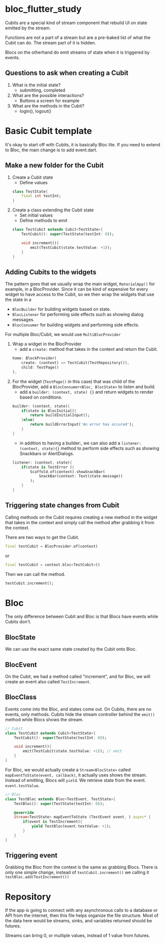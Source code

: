 # bloc_flutter_study
Cubits are a special kind of stream component that rebuild UI on state emitted by the stream.

Functions are not a part of a stream but are a pre-baked list of what the Cubit can do. The stream part of it is hidden.

Blocs on the otherhand do emit streams of state when it is triggered by events.

## Questions to ask when creating a Cubit
1. What is the initial state?
    * submitting, completed
2. What are the possible interactions?
    * Buttons a screen for example
3. What are the methods in the Cubit?
    * login(), logout()

# Basic Cubit template
It's okay to start off with Cubits, it is basically Bloc lite. If you need to extend to Bloc, the main change is to add event.dart.
## Make a new folder for the Cubit
1. Create a Cubit state
    * Define values
    ```dart
    class TestState{
        final int testInt;
    }
    ```
2. Create a class extending the Cubit state
    * Set initial values
    * Define methods to emit
    ```dart
    class TestCubit extends Cubit<TestState>{
        TestCubit(): super(TestState(testInt: 0));

        void increment(){
            emit(TestCubit(state.testValue: +1));
        }
    }
    ```
## Adding Cubits to the widgets
The pattern goes that we usually wrap the main widget, ```MaterialApp()``` for example, in a BlocProvider. Since it can be kind of expensive for every widget to have access to the Cubit, so we then wrap the widgets that use the state in a
* ```BlocBuilder``` for building widgets based on state.
* ```BlocListener``` for performing side effects such as showing dialog messages.
* ```BlocConsumer``` for building widgets and performing side effects.

For multiple Bloc/Cubit, we would use ```MultiBlocProvider```

1. Wrap a widget in the BlocProvider
    * add a ```create:``` method that takes in the context and return the Cubit.
    ```dart
    home: BlockProvider(
        create: (context) => TestCubit(TestRepository()),
        child: TestPage()
    ),
    ```
2. For the widget (```TestPage()``` in this case) that was child of the BlocProvider, add a ```BlocConsumer<Bloc, BlocState>``` to listen and build.
    * add a ```builder: (context, state) {}``` and return widgets to render based on conditions.
    ```dart
    builder: (context, state){
        if(state is BlocInitial){
            return buildInitialInput();
        }else{
            return buildErrorInput('An error has occured');
        }
    }
    ```
    * in addition to having a builder:, we can also add a ```listener: (context, state){}``` method to perform side effects such as showing Snackbars or AlertDialogs.
    ```dart
    listener: (context, state){
        if(state is TestError ){
            Scaffold.of(context).showSnackBar(
                SnackBar(context: Text(state.message))
            );
        }
    }
    ```
## Triggering state changes from Cubit
Calling methods on the Cubit requires creating a new method in the widget that takes in the context and simply call the method after grabbing it from the context.

There are two ways to get the Cubit.
```dart
final testCubit = BlocProvider.of(context)
```
or
```dart
final testCubit = context.bloc<TestCubit>()
```
Then we can call the method.
```dart
testCubit.increment();
```
# Bloc
The only difference between Cubit and Bloc is that Blocs have events while Cubits don't.
## BlocState
We can use the exact same state created by the Cubit onto Bloc.
## BlocEvent
On the Cubit, we had a method called "increment", and for Bloc, we will create an event also called ```TestIncrement```.
## BlocClass
Events come into the Bloc, and states come out. On Cubits, there are no events, only methods. Cubits hide the stream controller behind the ```emit()``` method while Blocs shows the stream.
```dart
// Cubit
class TestCubit extends Cubit<TestState>{
    TestCubit(): super(TestState(testInt: 0));

    void increment(){
        emit(TestCubit(state.testValue: +1)); // emit
    }
}
```
For Bloc, we would actually create a ```Stream<BlocState>``` called ```mapEventToState(event, callback)```, it actually uses shows the stream. Instead of emitting, Blocs will ```yield```. We retrieve state from the event. ```event.testValue```.
```dart
// Bloc
class TestBloc extends Bloc<TestEvent, TestState>{
    TestBloc(): super(TestState(testInt: 0));

    @override
    Stream<TestState> mapEventToState (TestEvent event, ) async* {
        if(event is TestIncrement){
            yield TestBloc(event.testValue: +1);
        }
    }
}
```

## Triggering event
Grabbing the Bloc from the context is the same as grabbing Blocs. There is only one simple change, instead of ```testCubit.increment()``` we  calling it ```testBloc.add(TestIncrement())```

# Repository
If the app is going to connect with any asynchronous calls to a database or API from the internet, then this file helps organize the file structure. Most of the data here would be streams, sinks, and variables returned should be futures.

Streams can bring 0, or multiple values, instead of 1 value from futures.
